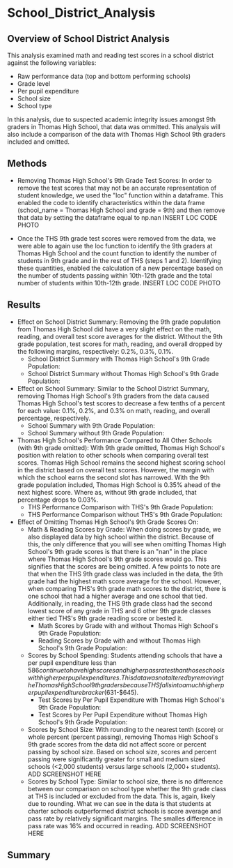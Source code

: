 # School_District_Analysis

## Overview of School District Analysis
This analysis examined math and reading test scores in a school district against the following variables: 
- Raw performance data (top and bottom performing schools) 
- Grade level
- Per pupil expenditure
- School size
- School type

In this analysis, due to suspected academic integrity issues amongst 9th graders in Thomas High School, that data was ommitted. This analysis will also include a comparison of the data with Thomas High School 9th graders included and omitted. 

## Methods
- Removing Thomas High School's 9th Grade Test Scores: In order to remove the test scores that may not be an accurate representation of student knowledge, we used the "loc" function within a dataframe. This enabled the code to identify characteristics within the data frame (school_name = Thomas High School and grade = 9th) and then remove that data by setting the dataframe equal to np.nan
INSERT LOC CODE PHOTO

- Once the THS 9th grade test scores were removed from the data, we were able to again use the loc function to identify the 9th graders at Thomas High School and the count function to identify the number of students in 9th grade and in the rest of THS (steps 1 and 2). Identifying these quantities, enabled the calculation of a new percentage based on the number of students passing within 10th-12th grade and the total number of students within 10th-12th grade. 
INSERT LOC CODE PHOTO

## Results
- Effect on School District Summary: Removing the 9th grade population from Thomas High School did have a very slight effect on the math, reading, and overall test score averages for the district. Without the 9th grade population, test scores for math, reading, and overall dropped by the following margins, respectively: 0.2%, 0.3%, 0.1%. 
     - School District Summary with Thomas High School's 9th Grade Population: 
     - School District Summary without Thomas High School's 9th Grade Population:
- Effect on School Summary: Similar to the School District Summary, removing Thomas High School's 9th graders from the data caused Thomas High School's test scores to decrease a few tenths of a percent for each value: 0.1%, 0.2%, and 0.3% on math, reading, and overall percentage, respectively. 
     - School Summary with 9th Grade Population: 
     - School Summary without 9th Grade Population: 
- Thomas High School's Performance Compared to All Other Schools (with 9th grade omitted): With 9th grade omitted, Thomas High School's position with relation to other schools when comparing overall test scores. Thomas High School remains the second highest scoring school in the district based on overall test scores. However, the margin with which the school earns the second slot has narrowed. With the 9th grade population included, Thomas High School is 0.35% ahead of the next highest score. Where as, without 9th grade included, that percentage drops to 0.03%.
     - THS Performance Comparison with THS's 9th Grade Population: 
     - THS Performance Comparison without THS's 9th Grade Population: 
- Effect of Omitting Thomas High School's 9th Grade Scores On: 
     - Math & Reading Scores by Grade: When doing scores by grade, we also displayed data by high school within the district. Because of this, the only difference that you will see when omitting Thomas High School's 9th grade scores is that there is an "nan" in the place where Thomas High School's 9th grade scores would go. This signifies that the scores are being omitted. A few points to note are that when the THS 9th grade class was included in the data, the 9th grade had the highest math score average for the school. However, when comparing THS's 9th grade math scores to the district, there is one school that had a higher average and one school that tied. Additionally, in reading, the THS 9th grade class had the second lowest score of any grade in THS and 6 other 9th grade classes either tied THS's 9th grade reading score or bested it. 
          - Math Scores by Grade with and without Thomas High School's 9th Grade Population: 
          - Reading Scores by Grade with and without Thomas High School's 9th Grade Population:
     - Scores by School Spending: Students attending schools that have a per pupil expenditure less than $586 continue to have high scores and higher pass rates than those schools with higher per pupil expenditures. This data was not altered by removing the Thomas High School 9th graders because THS falls into a much higher per pupil expenditure bracker ($631-$645).
          - Test Scores by Per Pupil Expenditure with Thomas High School's 9th Grade Population: 
          - Test Scores by Per Pupil Expenditure without Thomas High School's 9th Grade Population: 
     - Scores by School Size: With rounding to the nearest tenth (score) or whole percent (percent passing), removing Thomas High School's 9th grade scores from the data did not affect score or percent passing by school size. Based on school size, scores and percent passing were significantly greater for small and medium sized schools (<2,000 students) versus large schools (2,000+ students).
     ADD SCREENSHOT HERE
     - Scores by School Type: Similar to school size, there is no difference between our comparison on school type whether the 9th grade class at THS is included or excluded from the data. This is, again, likely due to rounding. What we can see in the data is that students at charter schools outperformed district schools is score average and pass rate by relatively significant margins. The smalles difference in pass rate was 16% and occurred in reading. 
     ADD SCREENSHOT HERE

## Summary
